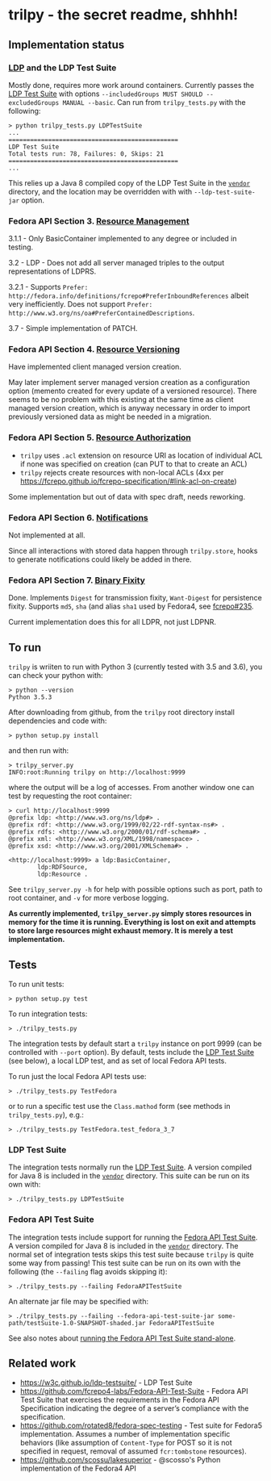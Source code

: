 # trilpy - the secret readme, shhhh!

## Implementation status

### [LDP](https://www.w3.org/TR/ldp/) and the LDP Test Suite

Mostly done, requires more work around containers. Currently passes the [LDP Test Suite](https://w3c.github.io/ldp-testsuite/) with options `--includedGroups MUST SHOULD --excludedGroups MANUAL --basic`. Can run from `trilpy_tests.py` with the following:

```
> python trilpy_tests.py LDPTestSuite
...
===============================================
LDP Test Suite
Total tests run: 78, Failures: 0, Skips: 21
===============================================
...
```

This relies up a Java 8 compiled copy of the LDP Test Suite in the [`vendor`](vendor) directory, and the location may be overridden with with `--ldp-test-suite-jar` option.

### Fedora API Section 3. [Resource Management](https://fcrepo.github.io/fcrepo-specification/#resource-management)

3.1.1 - Only BasicContainer implemented to any degree or included in testing.

3.2 - LDP - Does not add all server managed triples to the output representations of LDPRS.

3.2.1 - Supports `Prefer: http://fedora.info/definitions/fcrepo#PreferInboundReferences` albeit very inefficiently. Does not support `Prefer: http://www.w3.org/ns/oa#PreferContainedDescriptions`.

3.7 - Simple implementation of PATCH.

### Fedora API Section 4. [Resource Versioning](https://fcrepo.github.io/fcrepo-specification/#resource-versioning)

Have implemented client managed version creation.

May later implement server managed version creation as a configuration option (memento created for every update of a versioned resource). There seems to be no problem with this existing at the same time as client managed version creation, which is anyway necessary in order to import previously versioned data as might be needed in a migration.

### Fedora API Section 5. [Resource Authorization](https://fcrepo.github.io/fcrepo-specification/#resource-authorization)

  * `trilpy` uses `.acl` extension on resource URI as location of individual ACL if none was specified on creation (can PUT to that to create an ACL)
  * `trilpy` rejects create resources with non-local ACLs (4xx per <https://fcrepo.github.io/fcrepo-specification/#link-acl-on-create>)

Some implementation but out of data with spec draft, needs reworking. 

### Fedora API Section 6. [Notifications](https://fcrepo.github.io/fcrepo-specification/#notifications)

Not implemented at all.

Since all interactions with stored data happen through `trilpy.store`, hooks to generate notifications could likely be added in there.

### Fedora API Section 7. [Binary Fixity](https://fcrepo.github.io/fcrepo-specification/#binary-fixity)

Done. Implements `Digest` for transmission fixity, `Want-Digest` for persistence fixity. Supports `md5`, `sha` (and alias `sha1` used by Fedora4, see [fcrepo#235](https://github.com/fcrepo/fcrepo-specification/issues/235).

Current implementation does this for all LDPR, not just LDPNR.

## To run

`trilpy` is wriiten to run with Python 3 (currently tested with 3.5 and 3.6), you can check your python with:

```
> python --version
Python 3.5.3
```

After downloading from github, from the `trilpy` root directory install dependencies and code with:

```
> python setup.py install
```

and then run with:

```
> trilpy_server.py
INFO:root:Running trilpy on http://localhost:9999
``` 

where the output will be a log of accesses. From another window one can test by requesting the root container:

```
> curl http://localhost:9999
@prefix ldp: <http://www.w3.org/ns/ldp#> .
@prefix rdf: <http://www.w3.org/1999/02/22-rdf-syntax-ns#> .
@prefix rdfs: <http://www.w3.org/2000/01/rdf-schema#> .
@prefix xml: <http://www.w3.org/XML/1998/namespace> .
@prefix xsd: <http://www.w3.org/2001/XMLSchema#> .

<http://localhost:9999> a ldp:BasicContainer,
        ldp:RDFSource,
        ldp:Resource .
```

See `trilpy_server.py -h` for help with possible options such as port, path to root container, and `-v` for more verbose logging.

**As currently implemented, `trilpy_server.py` simply stores resources in memory for the time it is running. Everything is lost on exit and attempts to store large resources might exhaust memory. It is merely a test implementation.**

## Tests

To run unit tests:

```
> python setup.py test
```

To run integration tests:

```
> ./trilpy_tests.py
```

The integration tests by default start a `trilpy` instance on port 9999 (can be controlled with `--port` option). By default, tests include the [LDP Test Suite](https://w3c.github.io/ldp-testsuite/) (see below), a local LDP test, and as set of local Fedora API tests.

To run just the local Fedora API tests use:

```
> ./trilpy_tests.py TestFedora
```

or to run a specific test use the `Class.mathod` form (see methods in `trilpy_tests.py`), e.g.:

```
> ./trilpy_tests.py TestFedora.test_fedora_3_7
```

### LDP Test Suite

The integration tests normally run the  [LDP Test Suite](https://w3c.github.io/ldp-testsuite/). A version compiled for Java 8 is included in the [`vendor`](vendor) directory. This suite can be run on its own with:

```
> ./trilpy_tests.py LDPTestSuite
```

### Fedora API Test Suite

The integration tests include support for running the [Fedora API Test Suite](https://github.com/fcrepo4-labs/Fedora-API-Test-Suite). A version compiled for Java 8 is included in the [`vendor`](vendor) directory. The normal set of integration tests skips this test suite because `trilpy` is quite some way from passing! This test suite can be run on its own with the following (the `--failing` flag avoids skipping it):

```
> ./trilpy_tests.py --failing FedoraAPITestSuite
```

An alternate jar file may be specified with:

```
> ./trilpy_tests.py --failing --fedora-api-test-suite-jar some-path/testSuite-1.0-SNAPSHOT-shaded.jar FedoraAPITestSuite
```

See also notes about [running the Fedora API Test Suite stand-alone](docs/fedora_api_test_suite.md).

## Related work

  * https://w3c.github.io/ldp-testsuite/ - LDP Test Suite
  * https://github.com/fcrepo4-labs/Fedora-API-Test-Suite - Fedora API Test Suite that exercises the requirements in the Fedora API Specification indicating the degree of a server’s compliance with the specification.
  * https://github.com/rotated8/fedora-spec-testing - Test suite for Fedora5 implementation. Assumes a number of implementation specific behaviors (like assumption of `Content-Type` for POST so it is not specified in request, removal of assumed `fcr:tombstone` resources).
  * https://github.com/scossu/lakesuperior - @scosso's Python implementation of the Fedora4 API

